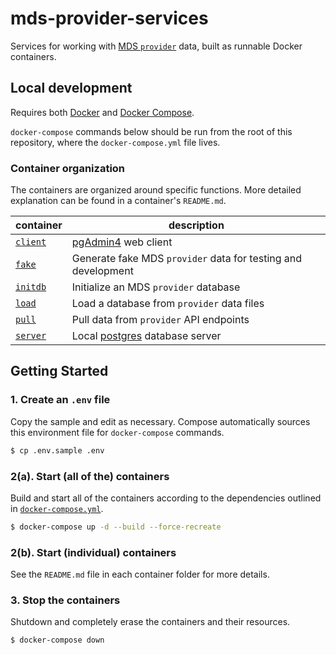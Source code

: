 # mds-provider-services

Services for working with [MDS `provider`][provider] data, built as runnable Docker containers.

## Local development

Requires both [Docker][docker] and [Docker Compose][compose].

`docker-compose` commands below should be run from the root of this repository,
where the `docker-compose.yml` file lives.

### Container organization

The containers are organized around specific functions. More detailed explanation
can be found in a container's `README.md`.

| container | description |
| --------- | ----------- |
| [`client`](client/) | [pgAdmin4][pgadmin] web client |
| [`fake`](fake/) | Generate fake MDS `provider` data for testing and development |
| [`initdb`](initdb/) | Initialize an MDS `provider` database |
| [`load`](load/) | Load a database from `provider` data files |
| [`pull`](pull/) | Pull data from `provider` API endpoints |
| [`server`](server/) | Local [postgres][postgres] database server |

## Getting Started

### 1. Create an `.env` file

Copy the sample and edit as necessary. Compose automatically sources this
environment file for `docker-compose` commands.

```bash
$ cp .env.sample .env
```

### 2(a). Start (all of the) containers

Build and start all of the containers according to the dependencies outlined in
[`docker-compose.yml`](docker-compose.yml).

```bash
$ docker-compose up -d --build --force-recreate
```

### 2(b). Start (individual) containers

See the `README.md` file in each container folder for more details.

### 3. Stop the containers

Shutdown and completely erase the containers and their resources.

```bash
$ docker-compose down
```

[compose]: https://docs.docker.com/compose/overview/
[docker]: https://www.docker.com/
[pgadmin]: https://www.pgadmin.org/
[postgres]: https://www.postgresql.org/
[provider]: https://github.com/CityOfLosAngeles/mobility-data-specification/tree/master/provider
